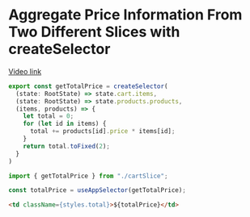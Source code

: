 # Aggregate Price Information From Two Different Slices with createSelector

[Video link](https://www.egghead.io/lessons/react-aggregate-price-information-from-two-different-slices-with-createselector?pl=modern-redux-with-redux-toolkit-rtk-and-typescript-64f243c8)

<TimeStamp start="0:25" end="0:45">

```ts
export const getTotalPrice = createSelector(
  (state: RootState) => state.cart.items,
  (state: RootState) => state.products.products,
  (items, products) => {
    let total = 0;
    for (let id in items) {
      total += products[id].price * items[id];
    }
    return total.toFixed(2);
  }
)
```

</TimeStamp>

<TimeStamp start="1:10" end="1:15">

```ts
import { getTotalPrice } from "./cartSlice";

const totalPrice = useAppSelector(getTotalPrice);
```

</TimeStamp>

<TimeStamp start="1:20" end="1:23">

```html
<td className={styles.total}>${totalPrice}</td>
```

</TimeStamp>